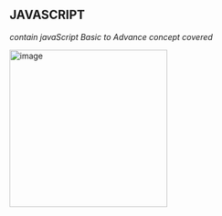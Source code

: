 ## JAVASCRIPT ##
*contain javaScript Basic to Advance concept covered* 

<img width="276" alt="image" src="https://user-images.githubusercontent.com/92440897/186088802-c8b0c20c-02e4-4c0f-9a2e-5a71b989b23a.png">

